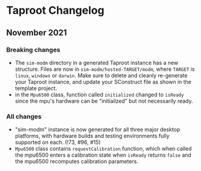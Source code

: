 # Taproot Changelog

## November 2021

### Breaking changes

- The `sim-modm` directory in a generated Taproot instance has a new structure. Files are now in
  `sim-modm/hosted-TARGET/modm`, where `TARGET` is `linux`, `windows` or `darwin`. Make sure to
  delete and cleanly re-generate your Taproot instance, and update your SConstruct file as shown in
  the template project.
- in the `Mpu6500` class, function called `initialized` changed to `isReady` since the mpu's
  hardware can be "initiailzed" but not necessarily ready.

### All changes

- "sim-modm" instance is now generated for all three major desktop platforms, with hardware builds
  and testing environments fully supported on each. (!73, #96, #15)
- `Mpu6500` class contains `requestCalibration` function, which when called the mpu6500 enters a
  calibration state when `isReady` returns `false` and the mpu6500 recomputes calibration
  parameters.
